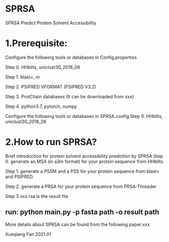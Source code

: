 # SPRSA
SPRSA Predict Protein Solvent Accessibility

# 1.Prerequisite:
Configure the following tools or databases in Config.properties

Step 0. HHblits, uniclust30_2018_08 

Step 1. blast+, nr

Step 2. PSIPRED VFORMAT (PSIPRED V3.2)

Step 3. ProtChain databases (It can be downloaded from xxx)

Step 4. python3.7, pytorch, numpy

Configure the following tools or databases in SPRSA.config
Step 0. HHblits, uniclust30_2018_08 

# 2.How to run SPRSA? 
Brief introduction for protein solvent accessibility prediction by SPRSA
Step 0. generate an MSA (in a3m format) for your protein sequence from HHblits.

Step 1. generate a PSSM and a PSS for your protein sequence from blast+ and PSIPRED.

Step 2. generate a PRSA for your protein sequence from PRSA-Threader

Step 3  xxx.rsa is the result file

## run: python main.py -p fasta path -o result path

More details about SPRSA can be found from the following paper:xxx

Xueqiang Fan
2021.01
